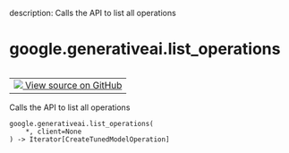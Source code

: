 description: Calls the API to list all operations

<div itemscope itemtype="http://developers.google.com/ReferenceObject">
<meta itemprop="name" content="google.generativeai.list_operations" />
<meta itemprop="path" content="Stable" />
</div>

# google.generativeai.list_operations

<!-- Insert buttons and diff -->

<table class="tfo-notebook-buttons tfo-api nocontent" align="left">
<td>
  <a target="_blank" href="https://github.com/google/generative-ai-python/blob/master/google/generativeai/operations.py#L29-L42">
    <img src="https://www.tensorflow.org/images/GitHub-Mark-32px.png" />
    View source on GitHub
  </a>
</td>
</table>



Calls the API to list all operations


<pre class="devsite-click-to-copy prettyprint lang-py tfo-signature-link">
<code>google.generativeai.list_operations(
    *, client=None
) -> Iterator[CreateTunedModelOperation]
</code></pre>



<!-- Placeholder for "Used in" -->
